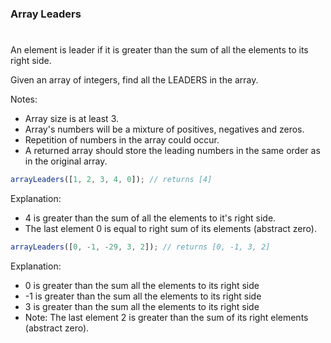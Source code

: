 ### Array Leaders

#

An element is leader if it is greater than the sum of all the elements to its right side.

Given an array of integers, find all the LEADERS in the array.

Notes:

- Array size is at least 3.
- Array's numbers will be a mixture of positives, negatives and zeros.
- Repetition of numbers in the array could occur.
- A returned array should store the leading numbers in the same order as in the original array.

```javascript
arrayLeaders([1, 2, 3, 4, 0]); // returns [4]
```

Explanation:

- 4 is greater than the sum of all the elements to it's right side.
- The last element 0 is equal to right sum of its elements (abstract zero).

```javascript
arrayLeaders([0, -1, -29, 3, 2]); // returns [0, -1, 3, 2]
```

Explanation:

- 0 is greater than the sum all the elements to its right side
- -1 is greater than the sum all the elements to its right side
- 3 is greater than the sum all the elements to its right side
- Note: The last element 2 is greater than the sum of its right elements (abstract zero).
